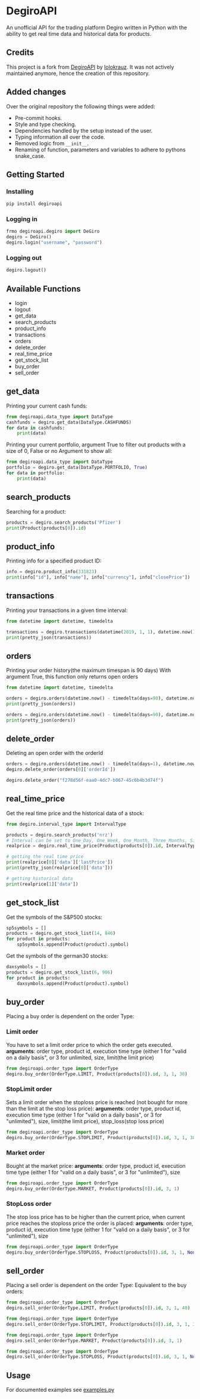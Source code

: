 # DegiroAPI

An unofficial API for the trading platform Degiro written in Python with the ability to get real time data and historical data for products.

## Credits

This project is a fork from [DegiroAPI](https://github.com/lolokraus/DegiroAPI) by [lolokrauz](https://github.com/lolokraus).
It was not actively maintained anymore, hence the creation of this repository.

## Added changes

Over the original repository the following things were added:
- Pre-commit hooks.
- Style and type checking.
- Dependencies handled by the setup instead of the user.
- Typing information all over the code.
- Removed logic from `__init__`.
- Renaming of function, parameters and variables to adhere to pythons snake_case.

## Getting Started

### Installing

``` python
pip install degiroapi
```

### Logging in

``` python
frmo degiroapi.degiro import DeGiro
degiro = DeGiro()
degiro.login("username", "password")
```

### Logging out

``` python
degiro.logout()
```

## Available Functions

* login
* logout
* get_data
* search_products
* product_info
* transactions
* orders
* delete_order
* real_time_price
* get_stock_list
* buy_order
* sell_order

## get_data

Printing your current cash funds:

``` python
from degiroapi.data_type import DataType
cashfunds = degiro.get_data(DataType.CASHFUNDS)
for data in cashfunds:
    print(data)
```

Printing your current portfolio, argument True to filter out products with a size of 0, False or no Argument to show all:

``` python
from degiroapi.data_type import DataType
portfolio = degiro.get_data(DataType.PORTFOLIO, True)
for data in portfolio:
    print(data)
```

## search_products

Searching for a product:

``` python
products = degiro.search_products('Pfizer')
print(Product(products[0]).id)
```

## product_info

Printing info for a specified product ID:

``` python
info = degiro.product_info(331823)
print(info["id"], info["name"], info["currency"], info["closePrice"])
```

## transactions

Printing your transactions in a given time interval:

``` python
from datetime import datetime, timedelta

transactions = degiro.transactions(datetime(2019, 1, 1), datetime.now())
print(pretty_json(transactions))
```

## orders

Printing your order history(the maximum timespan is 90 days)
With argument True, this function only returns open orders

``` python
from datetime import datetime, timedelta

orders = degiro.orders(datetime.now() - timedelta(days=90), datetime.now())
print(pretty_json(orders))

orders = degiro.orders(datetime.now() - timedelta(days=90), datetime.now(), True)
print(pretty_json(orders))
```

## delete_order

Deleting an open order with the orderId

``` python
orders = degiro.orders(datetime.now() - timedelta(days=1), datetime.now(), True)
degiro.delete_order(orders[0]['orderId'])
```

``` python
degiro.delete_order("f278d56f-eaa0-4dc7-b067-45c6b4b3d74f")
```

## real_time_price

Get the real time price and the historical data of a stock:

``` python
from degiro.interval_type import IntervalType

products = degiro.search_products('nrz')
# Interval can be set to One_Day, One_Week, One_Month, Three_Months, Six_Months, One_Year, Three_Years, Five_Years, Max
realprice = degiro.real_time_price(Product(products[0]).id, IntervalType.One_Day)

# getting the real time price
print(realprice[0]['data']['lastPrice'])
print(pretty_json(realprice[0]['data']))

# getting historical data
print(realprice[1]['data'])
```

## get_stock_list

Get the symbols of the S&P500 stocks:

``` python
sp5symbols = []
products = degiro.get_stock_list(14, 846)
for product in products:
    sp5symbols.append(Product(product).symbol)
```

Get the symbols of the german30 stocks:

``` python
daxsymbols = []
products = degiro.get_stock_list(6, 906)
for product in products:
    daxsymbols.append(Product(product).symbol)
```

## buy_order

Placing a buy order is dependent on the order Type:

### Limit order

You have to set a limit order price to which the order gets executed.
**arguments**: order type, product id, execution time type (either 1 for "valid on a daily basis", or 3 for unlimited, size, limit(the limit price)

``` python
from degiroapi.order_type import OrderType
degiro.buy_order(OrderType.LIMIT, Product(products[0]).id, 3, 1, 30)
```

### StopLimit order

Sets a limit order when the stoploss price is reached (not bought for more than the limit at the stop loss price):
**arguments**: order type, product id, execution time type (either 1 for "valid on a daily basis", or 3 for "unlimited"), size, limit(the limit price), stop_loss(stop loss price)

``` python
from degiroapi.order_type import OrderType
degiro.buy_order(OrderType.STOPLIMIT, Product(products[0]).id, 3, 1, 38, 38)
```

### Market order

Bought at the market price:
**arguments**: order type, product id, execution time type (either 1 for "valid on a daily basis", or 3 for "unlimited"), size

``` python
from degiroapi.order_type import OrderType
degiro.buy_order(OrderType.MARKET, Product(products[0]).id, 3, 1)
```

### StopLoss order

The stop loss price has to be higher than the current price, when current price reaches the stoploss price the order is placed:
**arguments**: order type, product id, execution time type (either 1 for "valid on a daily basis", or 3 for "unlimited"), size

``` python
from degiroapi.order_type import OrderType
degiro.buy_order(OrderType.STOPLOSS, Product(products[0]).id, 3, 1, None, 38)
```

## sell_order

Placing a sell order is dependent on the order Type:
Equivalent to the buy orders:

``` python
from degiroapi.order_type import OrderType
degiro.sell_order(OrderType.LIMIT, Product(products[0]).id, 3, 1, 40)
```

``` python
from degiroapi.order_type import OrderType
degiro.sell_order(OrderType.STOPLIMIT, Product(products[0]).id, 3, 1, 37, 38)
```

``` python
from degiroapi.order_type import OrderType
degiro.sell_order(OrderType.MARKET, Product(products[0]).id, 3, 1)
```

``` python
from degiroapi.order_type import OrderType
degiro.sell_order(OrderType.STOPLOSS, Product(products[0]).id, 3, 1, None, 38)
```

## Usage

For documented examples see [examples.py](https://github.com/lolokraus/DegiroAPI/blob/master/examples/examples.py)